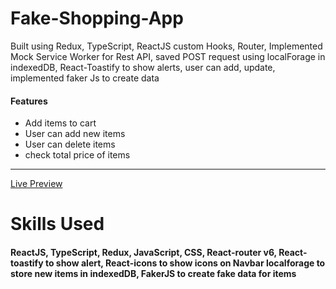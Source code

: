 # Fake-Shopping-App
Built using Redux, TypeScript, ReactJS custom  Hooks, Router, Implemented Mock Service Worker for Rest API, saved POST request using localForage in indexedDB, React-Toastify to show alerts, user can add, update,  implemented faker Js to create data
<h4> Features </h4>
<ul>
  <li>Add items to cart</li>
    <li>User can add new items</li>
    <li>User can delete items</li>
    <li>check total price of items </li>
 </ul>
<hr>
<a href ="https://reshop-app.netlify.app/">Live Preview </a>

# Skills Used
<h4>ReactJS, TypeScript, Redux, JavaScript, CSS, React-router v6, React-toastify to show alert, React-icons to show icons on Navbar localforage to store new items in indexedDB, FakerJS to create fake data for items</h4>
